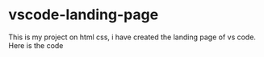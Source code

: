 # vscode-landing-page
This is my project on html css, i have created the landing page of vs code.
Here is the code


